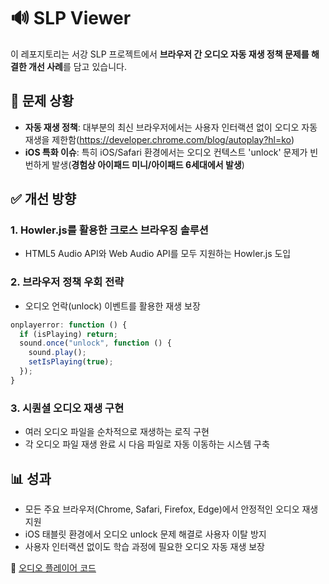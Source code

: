 # 🔊 SLP Viewer

이 레포지토리는 서강 SLP 프로젝트에서 **브라우저 간 오디오 자동 재생 정책 문제를 해결한 개선 사례**를 담고 있습니다.

## 🤯 문제 상황

- **자동 재생 정책**: 대부분의 최신 브라우저에서는 사용자 인터랙션 없이 오디오 자동 재생을 제한함(https://developer.chrome.com/blog/autoplay?hl=ko)
- **iOS 특화 이슈**: 특히 iOS/Safari 환경에서는 오디오 컨텍스트 'unlock' 문제가 빈번하게 발생(**경험상 아이패드 미니/아이패드 6세대에서 발생**)

## ✅ 개선 방향

### 1. **Howler.js를 활용한 크로스 브라우징 솔루션**

- HTML5 Audio API와 Web Audio API를 모두 지원하는 Howler.js 도입

### 2. **브라우저 정책 우회 전략**

- 오디오 언락(unlock) 이벤트를 활용한 재생 보장

```jsx
onplayerror: function () {
  if (isPlaying) return;
  sound.once("unlock", function () {
    sound.play();
    setIsPlaying(true);
  });
}
```

### 3. **시퀀셜 오디오 재생 구현**

- 여러 오디오 파일을 순차적으로 재생하는 로직 구현
- 각 오디오 파일 재생 완료 시 다음 파일로 자동 이동하는 시스템 구축

## 📊 성과

- 모든 주요 브라우저(Chrome, Safari, Firefox, Edge)에서 안정적인 오디오 재생 지원
- iOS 태블릿 환경에서 오디오 unlock 문제 해결로 사용자 이탈 방지
- 사용자 인터랙션 없이도 학습 과정에 필요한 오디오 자동 재생 보장

📄 [오디오 플레이어 코드](./src/audio.example.jsx)
